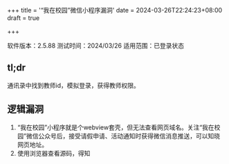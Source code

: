 +++
title = '“我在校园”微信小程序漏洞'
date = 2024-03-26T22:24:23+08:00
draft = true

+++



软件版本：2.5.88
测试时间：2024/03/26
适用范围：已登录状态

## tl;dr

通讯录中找到教师id，模拟登录，获得教师权限。

## 逻辑漏洞

1. “我在校园”小程序就是个webview套壳，但无法查看网页域名。关注“我在校园”微信公众号后，接受请假申请、活动通知时获得微信消息推送，可以知晓网页地址。
2. 使用浏览器查看源码，得知